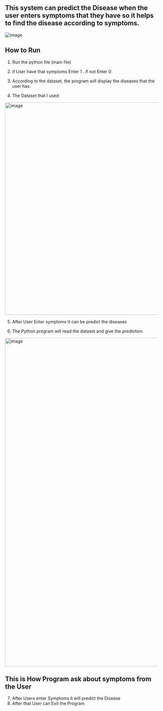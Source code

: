 ## This system can predict the Disease when the user enters symptoms that they have so it helps to find the disease according to symptoms. 

![image](https://github.com/user-attachments/assets/b47b43e1-4bf5-451e-ae65-8a944252a6c7)

## How to Run

1) Run the python file (main file)
2) if User have that symptoms Enter 1 . if not Enter 0
3) According to the dataset, the program will display the diseases that the user has. 


4) The Dataset that I used

<img width="1152" height="698" alt="image" src="https://github.com/user-attachments/assets/3bdb128e-8c22-4ddf-9014-c7db2aeeff13" />

5) After User Enter symptoms It can be predict the diseases

6) The Python program will read the dataset and give the prediction.

<img width="1919" height="1079" alt="image" src="https://github.com/user-attachments/assets/d4b365e3-452e-41a7-8d14-9e63eb90ceae" />

## This is How Program ask about symptoms from the User 

7) After Users enter Symptoms it will predict the Disease
8) After that User can Exit the Program
